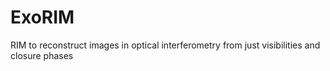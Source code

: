 # ExoRIM
RIM to reconstruct images in optical interferometry from just visibilities and closure phases
